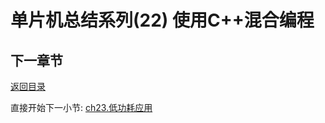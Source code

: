# 单片机总结系列(22) 使用C++混合编程

## 下一章节

[返回目录](./../README.md)

直接开始下一小节: [ch23.低功耗应用](./ch23.lower_power_app.md)

